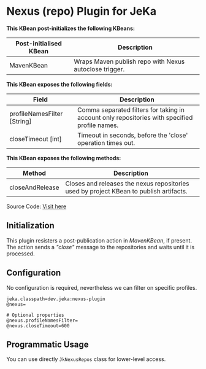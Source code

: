 # Nexus (repo) Plugin for JeKa

**This KBean post-initializes the following KBeans:**

|Post-initialised KBean   |Description  |
|-------|-------------|
|MavenKBean |Wraps Maven publish repo with Nexus autoclose trigger. |


**This KBean exposes the following fields:**

|Field  |Description  |
|-------|-------------|
|profileNamesFilter [String] |Comma separated filters for taking in account only repositories with specified profile names. |
|closeTimeout [int] |Timeout in seconds, before the 'close' operation times out. |


**This KBean exposes the following methods:**

|Method  |Description  |
|--------|-------------|
|closeAndRelease |Closes and releases the nexus repositories used by project KBean to publish artifacts. |


Source Code: [Visit here](src/dev/jeka/plugins/nexus/NexusKBean.java)

## Initialization

This plugin resisters a post-publication action in *MavenKBean*, if present.
The action sends a *"close"* message to the repositories and waits until it is processed.

## Configuration

No configuration is required, nevertheless we can filter on specific profiles.

```properties
jeka.classpath=dev.jeka:nexus-plugin
@nexus=

# Optional properties
@nexus.profileNamesFilter=
@nexus.closeTimeout=600
```

## Programmatic Usage

You can use directly `JkNexusRepos` class for lower-level access.



